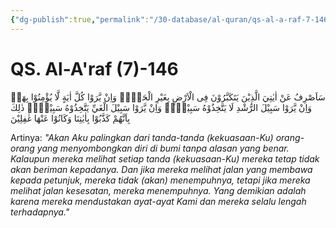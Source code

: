 ```yaml
---
{"dg-publish":true,"permalink":"/30-database/al-quran/qs-al-a-raf-7-146/"}
---
```



# QS. Al-A'raf (7)-146
سَاَصْرِفُ عَنْ اٰيٰتِيَ الَّذِيْنَ يَتَكَبَّرُوْنَ فِى الْاَرْضِ بِغَيْرِ الْحَقِّۗ وَاِنْ يَّرَوْا كُلَّ اٰيَةٍ لَّا يُؤْمِنُوْا بِهَاۚ وَاِنْ يَّرَوْا سَبِيْلَ الرُّشْدِ لَا يَتَّخِذُوْهُ سَبِيْلًاۚ وَاِنْ يَّرَوْا سَبِيْلَ الْغَيِّ يَتَّخِذُوْهُ سَبِيْلًاۗ ذٰلِكَ بِاَنَّهُمْ كَذَّبُوْا بِاٰيٰتِنَا وَكَانُوْا عَنْهَا غٰفِلِيْنَ

Artinya: *"Akan Aku palingkan dari tanda-tanda (kekuasaan-Ku) orang-orang yang menyombongkan diri di bumi tanpa alasan yang benar. Kalaupun mereka melihat setiap tanda (kekuasaan-Ku) mereka tetap tidak akan beriman kepadanya. Dan jika mereka melihat jalan yang membawa kepada petunjuk, mereka tidak (akan) menempuhnya, tetapi jika mereka melihat jalan kesesatan, mereka menempuhnya. Yang demikian adalah karena mereka mendustakan ayat-ayat Kami dan mereka selalu lengah terhadapnya."*
